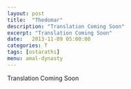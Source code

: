 ```yaml
---
layout: post
title:  "Thedomar"
description: "Translation Coming Soon"
excerpt: "Translation Coming Soon"
date:   2013-11-09 05:00:00
categories: T
tags: [ostarathi]
menu: amal-dynasty
---
```


Translation Coming Soon